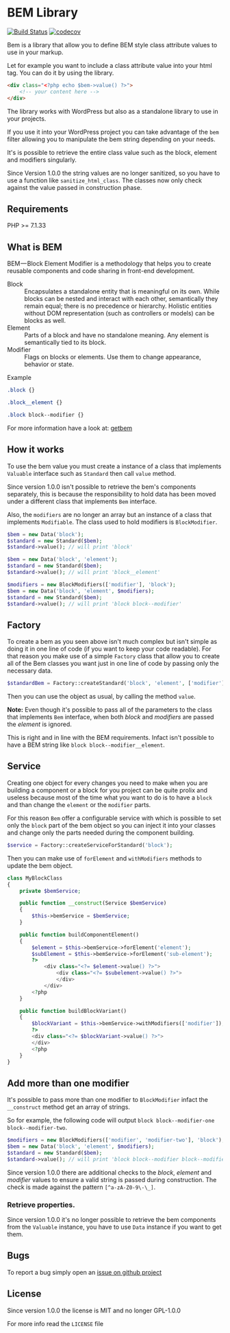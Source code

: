 # BEM Library

[![Build Status](https://img.shields.io/travis/widoz/bem/develop.svg?style=flat-square)](https://travis-ci.org/widoz/bem)
[![codecov](https://img.shields.io/codecov/c/github/widoz/bem/develop.svg?style=flat-square)](https://codecov.io/gh/widoz/bem)

Bem is a library that allow you to define BEM style class attribute values to use in your markup.

Let for example you want to include a class attribute value into your html tag.
You can do it by using the library.

```html
<div class="<?php echo $bem->value() ?>">
    <!-- your content here -->
</div>
```

The library works with WordPress but also as a standalone library to use in your projects.

If you use it into your WordPress project you can take advantage of the `bem` filter allowing you
to manipulate the bem string depending on your needs.

It's is possible to retrieve the entire class value such as the block, element and modifiers singularly.

Since Version 1.0.0 the string values are no longer sanitized, so you have to use a function like `sanitize_html_class`.
The classes now only check against the value passed in construction phase.

## Requirements

PHP >= 7.1.33

## What is BEM

BEM — Block Element Modifier is a methodology that helps you to create reusable components and code sharing in front-end development.

<dl>
	<dt>Block</dt>
	<dd>Encapsulates a standalone entity that is meaningful on its own. While blocks can be nested and interact with each other, semantically they remain equal; there is no precedence or hierarchy. Holistic entities without DOM representation (such as controllers or models) can be blocks as well.</dd>
	<dt>Element</dt>
	<dd>Parts of a block and have no standalone meaning. Any element is semantically tied to its block.</dd>
	<dt>Modifier</dt>
	<dd>Flags on blocks or elements. Use them to change appearance, behavior or state.</dd>
</dl>

Example

```css
.block {}

.block__element {}

.block block--modifier {}
```

For more information have a look at: [getbem](http://getbem.com/)

## How it works

To use the bem value you must create a instance of a class that implements `Valuable` interface such as `Standard` then
call `value` method.

Since version 1.0.0 isn't possible to retrieve the bem's components separately, this is because the
responsibility to hold data has been moved under a different class that implements `Bem` interface.

Also, the `modifiers` are no longer an array but an instance of a class that implements `Modifiable`.
The class used to hold modifiers is `BlockModifier`.

```php
$bem = new Data('block');
$standard = new Standard($bem);
$standard->value(); // will print 'block'

$bem = new Data('block', 'element');
$standard = new Standard($bem);
$standard->value(); // will print 'block__element'

$modifiers = new BlockModifiers(['modifier'], 'block');
$bem = new Data('block', 'element', $modifiers);
$standard = new Standard($bem);
$standard->value(); // will print 'block block--modifier'
```

## Factory

To create a bem as you seen above isn't much complex but isn't simple as doing it in one line of code
(if you want to keep your code readable). For that reason you make use of a simple `Factory` class
that allow you to create all of the Bem classes you want just in one line of code by passing only
the necessary data.

```php
$standardBem = Factory::createStandard('block', 'element', ['modifier']);
```

Then you can use the object as usual, by calling the method `value`.

**Note:**
Even though it's possible to pass all of the parameters to the class that implements `Bem` interface,
when both *block* and *modifiers* are passed the *element* is ignored.

This is right and in line with the BEM requirements. Infact isn't possible to have a BEM string like `block block--modifier__element`.

## Service

Creating one object for every changes you need to make when you are building a component or a block
for you project can be quite prolix and useless because most of the time what you want to do is to have
a `block` and than change the `element` or the `modifier` parts.

For this reason `Bem` offer a configurable service with which is possible to set only the `block`
part of the bem object so you can inject it into your classes and change only the parts needed during
the component building.

```php
$service = Factory::createServiceForStandard('block');
```

Then you can make use of `forElement` and `withModifiers` methods to update the bem object.

```php
class MyBlockClass
{
    private $bemService;

    public function __construct(Service $bemService)
    {
        $this->bemService = $bemService;
    }

    public function buildComponentElement()
    {
        $element = $this->bemService->forElement('element');
        $subElement = $this->bemService->forElement('sub-element');
        ?>
            <div class="<?= $element->value() ?>">
                <div class="<?= $subelement->value() ?>">
                </div>
            </div>
        <?php
    }

    public function buildBlockVariant()
    {
        $blockVariant = $this->bemService->withModifiers(['modifier']);
        ?>
        <div class="<?= $blockVariant->value() ?>">
        </div>
        <?php
    }
}
```

## Add more than one modifier

It's possible to pass more than one modifier to `BlockModifier` infact the `__construct` method
get an array of strings.

So for example, the following code will output `block block--modifier-one block--modifier-two`.

```php
$modifiers = new BlockModifiers(['modifier', 'modifier-two'], 'block');
$bem = new Data('block', 'element', $modifiers);
$standard = new Standard($bem);
$standard->value(); // will print 'block block--modifier block--modifier-two'
```

Since version 1.0.0 there are additional checks to the *block*, *element* and *modifier* values to ensure
a valid string is passed during construction. The check is made against the pattern `[^a-zA-Z0-9\-\_]`.

### Retrieve properties.

Since version 1.0.0 it's no longer possible to retrieve the bem components from the `Valuable` instance,
you have to use `Data` instance if you want to get them.

## Bugs

To report a bug simply open an [issue on github project](https://github.com/widoz/bem/issues)

## License

Since version 1.0.0 the license is MIT and no longer GPL-1.0.0

For more info read the `LICENSE` file
